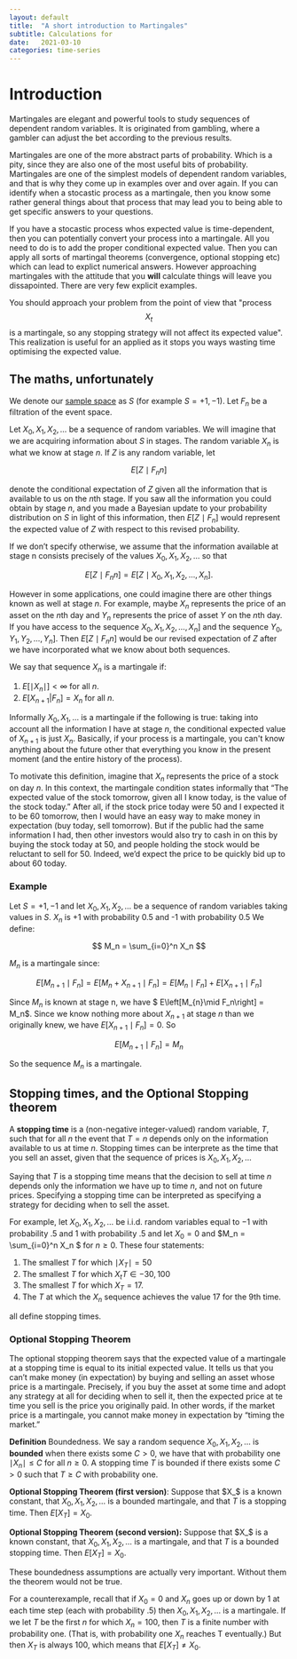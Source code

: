 ```yaml
---
layout: default
title:  "A short introduction to Martingales"
subtitle: Calculations for 
date:   2021-03-10
categories: time-series
---
```


# Introduction

Martingales are elegant and powerful tools to study sequences of dependent random variables. It is originated from gambling, where a gambler can adjust the bet according to the previous results.

Martingales are one of the more abstract parts of probability. Which is a pity, since they are also one of the most useful bits of probability. Martingales are one of the simplest models of dependent random variables, and that is why they come up in examples over and over again. If you can identify when a stocastic process as a martingale, then you know some rather general things about that process that may lead you to being able to get specific answers to your questions.

If you have a stocastic process whos expected value is time-dependent, then you can potentially convert your process into a martingale. All you need to do is to add the proper conditional expected value. Then you can apply all sorts of martingal theorems (convergence, optional stopping etc) which can lead to explict numerical answers. However approaching martingales with the attitude that you __will__ calculate things will leave you dissapointed. There are very few explicit examples.

You should approach your problem from the point of view that "process $$X_t$$ is a martingale, so any stopping strategy will not affect its expected value". This realization is useful for an applied as it stops you ways wasting time optimising the expected value.

## The maths, unfortunately

We denote our [sample space](https://en.wikipedia.org/wiki/Probability_space) as $S$ (for example $S = {+1, -1}$). Let $F_n$ be a filtration of the event space. 

Let $X_0, X_1, X_2, \dots$ be a sequence of random variables. We will imagine that we are acquiring information about $S$ in stages. The random variable $X_n$ is what we know at stage $n$. If $Z$ is any random variable, let

$$
E\left[Z \mid F_nn\right]
$$

denote the conditional expectation of $Z$ given all the information that is available to us on the $n$th stage. If you saw all the information you could obtain by stage $n$, and you made a Bayesian update to your probability distribution on $S$ in light of this information, then $E\left[Z\mid F_n\right]$ would represent the expected value of $Z$ with respect to this revised probability.

If we don’t specify otherwise, we assume that the information available at stage n consists precisely of the values $X_0, X_1, X_2, \dots$ so that

$$
E\left[Z \mid F_nn\right] = E\left[Z \mid X_0, X_1, X_2, \dots, X_n].
$$

However in some applications, one could imagine there are other things known as well at stage $n$. For example, maybe $X_n$ represents the price of an asset on the $n$th day and $Y_n$ represents the price of asset $Y$ on the $n$th day. If you have access to the sequence $X_0, X_1, X_2, \dots, X_n]$ and the sequence $Y_0, Y_1, Y_2, \dots, Y_n]$. Then $E\left[Z \mid F_nn\right]$ would be our revised expectation of $Z$ after we have incorporated what we know about both sequences.

We say that sequence $X_n$ is a martingale if:

1. $E\left[\mid X_n \mid\right] < \infty$ for all $n$.
2. $E\left[X_{n+1}|F_n\right] = X_n$  for all $n$.

Informally $X_0, X_1, \ldots$ is a martingale if the following is true: taking into account all the information I have at stage $n$, the conditional expected value of $X_{n+1}$ is just $X_n$. Basically, if your process is a martingale, you can't know anything about the future other that everything you know in the present moment (and the entire history of the process).

To motivate this definition, imagine that $X_n$ represents the price of a stock on day $n$. In this context, the martingale condition states informally that “The expected value of the stock tomorrow, given all I know today, is the value of the stock today.” After all, if the stock price today were 50 and I expected it to be 60 tomorrow, then I would have an easy way to make money in expectation (buy today, sell tomorrow). But if the public had the same information I had, then other investors would also try to cash in on this by buying the stock today at 50, and people holding the stock would be reluctant to sell for 50. Indeed, we’d expect the price to be quickly bid up to about 60 today.

### Example

Let $S = {+1, -1}$ and let $X_0, X_1, X_2, \dots$ be a sequence of random variables taking values in $S$. $X_n$ is +1 with probability 0.5 and -1 with probability 0.5 We define:

$$
M_n = \sum_{i=0}^n X_n
$$

$M_n$ is a martingale since:

$$
E\left[M_{n+1} \mid F_n\right] = E\left[M_{n} + X_{n+1} \mid F_n\right]  = E\left[M_{n}\mid F_n\right] + E\left[X_{n+1} \mid F_n\right]
$$

Since $M_n$ is known at stage n, we have $ E\left[M_{n}\mid F_n\right] = M_n$. Since we know nothing more about $X_{n+1}$ at stage $n$ than we originally knew, we have $E\left[X_{n+1} \mid F_n\right] =0$. So

$$ 
E\left[M_{n+1} \mid F_n\right] = M_n
$$

So the sequence $M_n$ is a martingale.

## Stopping times, and the Optional Stopping theorem

A **stopping time** is a (non-negative integer-valued) random variable, $T$, such that for all $n$ the event that $T = n$ depends only on the information available to us at time $n$. Stopping times can be interprete as the time that you sell an asset, given that the sequence of prices is $X_0, X_1, X_2, \dots$

Saying that $T$ is a stopping time means that the decision to sell at time $n$ depends only the information we have up to time $n$, and not on future prices. Specifying a stopping time can be interpreted as specifying a strategy for deciding when to sell the asset.

For example, let $X_0, X_1, X_2, \dots$ be i.i.d. random variables equal to −1 with probability .5 and 1 with probability .5 and let $X_0 = 0$ and $M_n = \sum_{i=0}^n X_n $ for $n ≥ 0$. These four statements:

1. The smallest $T$ for which $\mid X_T \mid = 50$
2. The smallest $T$ for which $X_tT \in {−30, 100}$
3. The smallest $T$ for which $X_T = 17$.
4. The $T$ at which the $X_n$ sequence achieves the value 17 for the 9th time.

all define stopping times.

### Optional Stopping Theorem

The optional stopping theorem says that the expected value of a martingale at a stopping time is equal to its initial expected value. It tells us that you can’t make money (in expectation) by buying and selling an asset whose price is a martingale. Precisely, if you buy the asset at some time and adopt any strategy at all for deciding when to sell it, then the expected price at te time you sell is the price you originally paid. In other words, if the market price is a martingale, you cannot make money in expectation by “timing the market.”

**Definition** Boundedness. We say a random sequence $X_0, X_1, X_2, \dots$ is **bounded** when there exists some $C > 0$, we have that with probability one $\mid X_n \mid ≤ C$ for all $n \geq 0$. A stopping time $T$ is bounded if there exists some $C > 0$ such that $T \geq C$ with probability one.

**Optional Stopping Theorem (first version)**: Suppose that $X_$ is a known constant, that $X_0, X_1, X_2, \dots$ is a bounded martingale, and that $T$ is a stopping time. Then $E\left[X_T\right] = X_0$.

**Optional Stopping Theorem (second version):** Suppose that $X_$ is a known constant, that $X_0, X_1, X_2, \dots$ is a martingale, and that $T$ is a bounded stopping time. Then $E\left[X_T\right] = X_0$.

These boundedness assumptions are actually very important. Without them the theorem would not be true. 

For a counterexample, recall that if $X_0 = 0$ and $X_n$ goes up or down by 1 at each time step (each with probability .5) then $X_0, X_1, X_2, \dots$ is a martingale. If we let $T$ be the first $n$ for which $X_n = 100$, then $T$ is a finite number with probability one. (That is, with probability one $X_n$ reaches T eventually.) But then $X_T$ is always 100, which means that $E\left[X_T\right]  \neq X_0$.